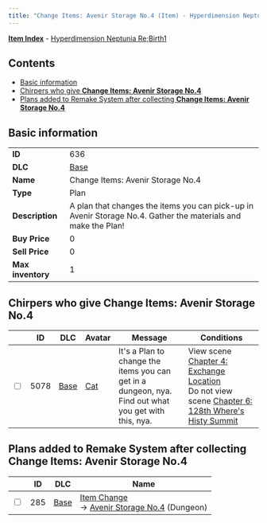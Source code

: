 ```yaml
---
title: "Change Items: Avenir Storage No.4 (Item) - Hyperdimension Neptunia Re;Birth1"
---
```


[**Item Index**](/neptunia/rb1/item/index.html) - [Hyperdimension Neptunia Re;Birth1](/neptunia/rb1)

## Contents

- [Basic information](#basic-information)
- [Chirpers who give **Change Items: Avenir Storage No.4**](#chirpers-who-give-change-items-avenir-storage-no4)
- [Plans added to Remake System after collecting **Change Items: Avenir Storage No.4**](#plans-added-to-remake-system-after-collecting-change-items-avenir-storage-no4)

## Basic information

|   |   |
| -- | -- |
| **ID** | 636 |
| **DLC** | [Base](/neptunia/rb1/dlc/1-base.html) |
| **Name** | Change Items: Avenir Storage No.4 |
| **Type** | Plan |
| **Description** | A plan that changes the items you can pick-up in Avenir Storage No.4. Gather the materials and make the Plan! |
| **Buy Price** | 0 |
| **Sell Price** | 0 |
| **Max inventory** | 1 |


## Chirpers who give **Change Items: Avenir Storage No.4**

|    | ID | DLC | Avatar | Message | Conditions |
| -- | -- | --- | ------ | ------- | ---------- |
| <input type="checkbox" id="rb1-chirper-event-1-5078" class="trackbox" /> | 5078 | [Base](/neptunia/rb1/dlc/1-base.html) | [Cat](/neptunia/rb1/undefined/1-226-cat.html) | It's a Plan to change the items you can get in a dungeon, nya.<br />Find out what you get with this, nya. | View scene [Chapter 4: Exchange Location](/neptunia/rb1/scene/1-414-chapter-4-exchange-location.html)<br />Do not view scene [Chapter 6: 128th Where's Histy Summit](/neptunia/rb1/scene/1-601-chapter-6-128th-wheres-histy-summit.html) |


## Plans added to Remake System after collecting **Change Items: Avenir Storage No.4**

|    | ID | DLC | Name |
| -- | -- | --- | ---- |
| <input type="checkbox" id="rb1-remake-1-285" class="trackbox" /> | 285 | [Base](/neptunia/rb1/dlc/1-base.html) | [Item Change](/neptunia/rb1/remake/1-285-item-change.html)<br /> → [Avenir Storage No.4](/neptunia/rb1/dungeon/1-13-avenir-storage-no-4.html) (Dungeon) |
